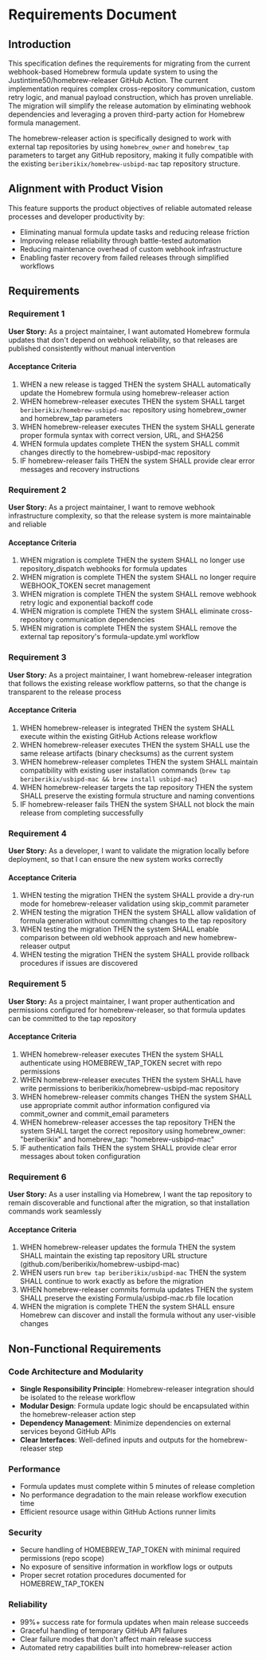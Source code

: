 # Requirements Document

## Introduction

This specification defines the requirements for migrating from the current webhook-based Homebrew formula update system to using the Justintime50/homebrew-releaser GitHub Action. The current implementation requires complex cross-repository communication, custom retry logic, and manual payload construction, which has proven unreliable. The migration will simplify the release automation by eliminating webhook dependencies and leveraging a proven third-party action for Homebrew formula management.

The homebrew-releaser action is specifically designed to work with external tap repositories by using `homebrew_owner` and `homebrew_tap` parameters to target any GitHub repository, making it fully compatible with the existing `beriberikix/homebrew-usbipd-mac` tap repository structure.

## Alignment with Product Vision

This feature supports the product objectives of reliable automated release processes and developer productivity by:
- Eliminating manual formula update tasks and reducing release friction
- Improving release reliability through battle-tested automation
- Reducing maintenance overhead of custom webhook infrastructure
- Enabling faster recovery from failed releases through simplified workflows

## Requirements

### Requirement 1

**User Story:** As a project maintainer, I want automated Homebrew formula updates that don't depend on webhook reliability, so that releases are published consistently without manual intervention

#### Acceptance Criteria

1. WHEN a new release is tagged THEN the system SHALL automatically update the Homebrew formula using homebrew-releaser action
2. WHEN homebrew-releaser executes THEN the system SHALL target `beriberikix/homebrew-usbipd-mac` repository using homebrew_owner and homebrew_tap parameters
3. WHEN homebrew-releaser executes THEN the system SHALL generate proper formula syntax with correct version, URL, and SHA256
4. WHEN formula updates complete THEN the system SHALL commit changes directly to the homebrew-usbipd-mac repository
5. IF homebrew-releaser fails THEN the system SHALL provide clear error messages and recovery instructions

### Requirement 2

**User Story:** As a project maintainer, I want to remove webhook infrastructure complexity, so that the release system is more maintainable and reliable

#### Acceptance Criteria

1. WHEN migration is complete THEN the system SHALL no longer use repository_dispatch webhooks for formula updates
2. WHEN migration is complete THEN the system SHALL no longer require WEBHOOK_TOKEN secret management
3. WHEN migration is complete THEN the system SHALL remove webhook retry logic and exponential backoff code
4. WHEN migration is complete THEN the system SHALL eliminate cross-repository communication dependencies
5. WHEN migration is complete THEN the system SHALL remove the external tap repository's formula-update.yml workflow

### Requirement 3

**User Story:** As a project maintainer, I want homebrew-releaser integration that follows the existing release workflow patterns, so that the change is transparent to the release process

#### Acceptance Criteria

1. WHEN homebrew-releaser is integrated THEN the system SHALL execute within the existing GitHub Actions release workflow
2. WHEN homebrew-releaser executes THEN the system SHALL use the same release artifacts (binary checksums) as the current system  
3. WHEN homebrew-releaser completes THEN the system SHALL maintain compatibility with existing user installation commands (`brew tap beriberikix/usbipd-mac && brew install usbipd-mac`)
4. WHEN homebrew-releaser targets the tap repository THEN the system SHALL preserve the existing formula structure and naming conventions
5. IF homebrew-releaser fails THEN the system SHALL not block the main release from completing successfully

### Requirement 4

**User Story:** As a developer, I want to validate the migration locally before deployment, so that I can ensure the new system works correctly

#### Acceptance Criteria

1. WHEN testing the migration THEN the system SHALL provide a dry-run mode for homebrew-releaser validation using skip_commit parameter
2. WHEN testing the migration THEN the system SHALL allow validation of formula generation without committing changes to the tap repository
3. WHEN testing the migration THEN the system SHALL enable comparison between old webhook approach and new homebrew-releaser output
4. WHEN testing the migration THEN the system SHALL provide rollback procedures if issues are discovered

### Requirement 5

**User Story:** As a project maintainer, I want proper authentication and permissions configured for homebrew-releaser, so that formula updates can be committed to the tap repository

#### Acceptance Criteria

1. WHEN homebrew-releaser executes THEN the system SHALL authenticate using HOMEBREW_TAP_TOKEN secret with repo permissions
2. WHEN homebrew-releaser executes THEN the system SHALL have write permissions to beriberikix/homebrew-usbipd-mac repository
3. WHEN homebrew-releaser commits changes THEN the system SHALL use appropriate commit author information configured via commit_owner and commit_email parameters
4. WHEN homebrew-releaser accesses the tap repository THEN the system SHALL target the correct repository using homebrew_owner: "beriberikix" and homebrew_tap: "homebrew-usbipd-mac"
5. IF authentication fails THEN the system SHALL provide clear error messages about token configuration

### Requirement 6

**User Story:** As a user installing via Homebrew, I want the tap repository to remain discoverable and functional after the migration, so that installation commands work seamlessly

#### Acceptance Criteria

1. WHEN homebrew-releaser updates the formula THEN the system SHALL maintain the existing tap repository URL structure (github.com/beriberikix/homebrew-usbipd-mac)
2. WHEN users run `brew tap beriberikix/usbipd-mac` THEN the system SHALL continue to work exactly as before the migration
3. WHEN homebrew-releaser commits formula updates THEN the system SHALL preserve the existing Formula/usbipd-mac.rb file location
4. WHEN the migration is complete THEN the system SHALL ensure Homebrew can discover and install the formula without any user-visible changes

## Non-Functional Requirements

### Code Architecture and Modularity
- **Single Responsibility Principle**: Homebrew-releaser integration should be isolated to the release workflow
- **Modular Design**: Formula update logic should be encapsulated within the homebrew-releaser action step
- **Dependency Management**: Minimize dependencies on external services beyond GitHub APIs
- **Clear Interfaces**: Well-defined inputs and outputs for the homebrew-releaser step

### Performance
- Formula updates must complete within 5 minutes of release completion
- No performance degradation to the main release workflow execution time
- Efficient resource usage within GitHub Actions runner limits

### Security
- Secure handling of HOMEBREW_TAP_TOKEN with minimal required permissions (repo scope)
- No exposure of sensitive information in workflow logs or outputs
- Proper secret rotation procedures documented for HOMEBREW_TAP_TOKEN

### Reliability
- 99%+ success rate for formula updates when main release succeeds
- Graceful handling of temporary GitHub API failures
- Clear failure modes that don't affect main release success
- Automated retry capabilities built into homebrew-releaser action
